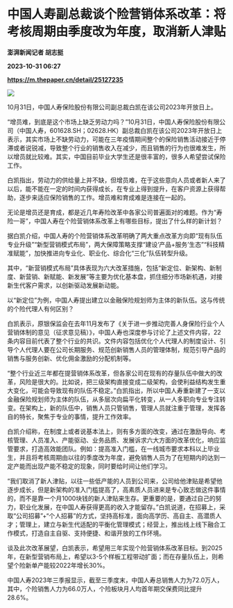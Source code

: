 # 中国人寿副总裁谈个险营销体系改革：将考核周期由季度改为年度，取消新人津贴
**澎湃新闻记者 胡志挺**

**2023-10-31 06:27**

**https://m.thepaper.cn/detail/25127235**

![](https://imagecloud.thepaper.cn/thepaper/image/276/351/260.jpg)

10月31日，中国人寿保险股份有限公司副总裁白凯在该公司2023年开放日上。

“增员难，到底是这个市场上缺乏劳动力吗？”10月31日，中国人寿保险股份有限公司（中国人寿，601628.SH；02628.HK）副总裁白凯在该公司2023年开放日上表示，其实市场上不缺劳动力，可能在三年疫情期间整个的保险销售活动接近于停滞或者说锐减，导致整个行业的销售收入在减少，而且销售的行为也很难发生，所以增员就比较难。其实，中国目前毕业大学生还是很丰富的，很多人希望尝试保险工作。

白凯指出，劳动力的供给量上并不缺，但增员难，在于这些意向人员或者新人来了以后，能不能在一定的时间内获得成长，在专业上得到提升，在客户资源上获得帮助，逐步来适应保险销售的工作。增员难和育成难是连接在一起的。

无论是增员还是育成，都是近几年寿险改革中各家公司普遍面对的难题。作为“寿险一哥”，中国人寿在个险营销体系改革上有哪些目标，提出了什么样的新计划？

据白凯介绍，中国人寿的个险营销体系改革明确了两大重点改革方向即“现有队伍专业升级”“新型营销模式布局”，两大保障策略支撑“建设‘产品+服务’生态”“科技精准赋能”，加快推进向专业化、职业化、综合化“三化”队伍转型升级。

其中，“新营销模式布局”具体表现为六大改革措施，包括“新定位、新架构、新制度、新营销、新赋能、新发展”等主要为优化基本盘，抓住细分市场新机遇，对接新生代客户需求，以创新驱动发展新动能。

以“新定位”为例，中国人寿提出建立以金融保险规划师为主体的新队伍。这与传统的个险代理人有何区别？

白凯表示，原银保监会在去年11月发布了《关于进一步推动完善人身保险行业个人营销体制的意见（征求意见稿）》，中国人寿也深度参与讨论了上述文件内容，22条内容目前代表了整个行业的共识。文件内容包括优化个人代理人的制度设计、引导个人代理人要在公司长期服务、规范创新销售人员的管理体制，规范引导产品的销售与服务创新、优化佣金激励的分配机制等。

“整个行业近三年都在提营销体系改革，但各家公司在现有的存量队伍中做大的改革，风险是很大的。比如说，把三级架构直接变成二级架构，会使利益结构发生重大变化，可能会导致现有的队伍不稳定。”白凯指出，所以中国人寿重新建了一支以金融保险规划师为主体的队伍，从多层次向扁平化转变，从一人多职向专业专注转变。在架构上，新的队伍中，销售人员只管销售，管理人员就注重于管理，发挥各自的特长，聚焦于专业的事情，提升工作效率。

白凯介绍称，在制度上或者说基本法上，则有多方面的改变，通过在激励导向、考核管理、人员准入、产能驱动、业务品质、发展诉求六大方面的改革优化，响应监管要求，打造高效能团队。例如：提高准入门槛，在一线城市要求本科以上毕业生，并且将考核周期由以往的季度改为年度，避免销售人员为了在短期内的达到一定产能而出现产能不稳定的现象，同时要给时间让他们学习。

“我们取消了新人津贴，以往一些低产能的人员到公司来，公司给他津贴是希望他逐步成长，但是新架构的准入门槛提高了，高素质人员进来是专心致志做这件事情的，而不是靠一个月1000块钱的新人津贴来生存。更重要的是，要通过自己的努力，职业化发展，在中国人寿获得更高的收入才能留存。”白凯说道，在招募上，采取“公司招募”+“个人招募”的方式，坚持高标准，面向高学历、高自主、高潜质人才；管理上，建立与新生代适配的平衡化管理模式；经营上，推出线上线下融合工作模式，打造自主自驱、支持便捷、和谐开放的工作环境。

谈及此次改革展望，白凯表示，希望用三年实现个险营销体系改革目标。到2025年，在新型营销布局上，希望以3-5个样板工程带动扩面；而在存量队伍上，则希望个险新单产能较2022年增长30%。

中国人寿2023年三季报显示，截至三季度末，中国人寿总销售人力为72.0万人，其中，个险销售人力为66.0万人，个险板块月人均首年期交保费同比提升28.6%。